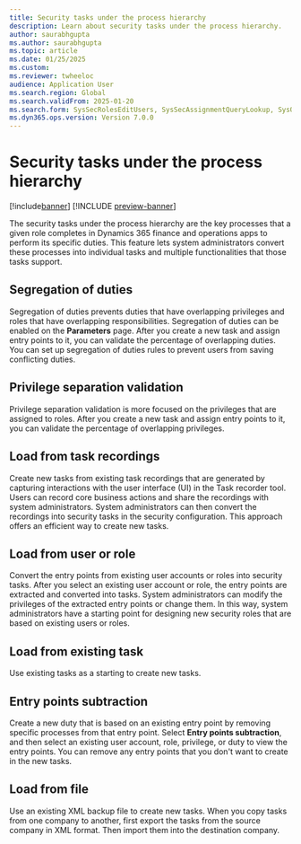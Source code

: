 ```yaml
---
title: Security tasks under the process hierarchy
description: Learn about security tasks under the process hierarchy.
author: saurabhgupta
ms.author: saurabhgupta
ms.topic: article
ms.date: 01/25/2025
ms.custom: 
ms.reviewer: twheeloc
audience: Application User
ms.search.region: Global
ms.search.validFrom: 2025-01-20
ms.search.form: SysSecRolesEditUsers, SysSecAssignmentQueryLookup, SysQueryForm, SysSecRoleExcludeUsers
ms.dyn365.ops.version: Version 7.0.0
---
```


# Security tasks under the process hierarchy

[!include[banner](../../../finance/includes/banner.md)]
[!INCLUDE [preview-banner](~/../shared-content/shared/preview-includes/preview-banner.md)]

The security tasks under the process hierarchy are the key processes that a given role completes in Dynamics 365 finance and operations apps to perform its specific duties. This feature lets system administrators convert these processes into individual tasks and multiple functionalities that those tasks support.

## Segregation of duties

Segregation of duties prevents duties that have overlapping privileges and roles that have overlapping responsibilities. Segregation of duties can be enabled on the **Parameters** page. After you create a new task and assign entry points to it, you can validate the percentage of overlapping duties. You can set up segregation of duties rules to prevent users from saving conflicting duties.

## Privilege separation validation

Privilege separation validation is more focused on the privileges that are assigned to roles. After you create a new task and assign entry points to it, you can validate the percentage of overlapping privileges.

## Load from task recordings

Create new tasks from existing task recordings that are generated by capturing interactions with the user interface (UI) in the Task recorder tool. Users can record core business actions and share the recordings with system administrators. System administrators can then convert the recordings into security tasks in the security configuration. This approach offers an efficient way to create new tasks.

## Load from user or role

Convert the entry points from existing user accounts or roles into security tasks. After you select an existing user account or role, the entry points are extracted and converted into tasks. System administrators can modify the privileges of the extracted entry points or change them. In this way, system administrators have a starting point for designing new security roles that are based on existing users or roles.

## Load from existing task

Use existing tasks as a starting to create new tasks.

## Entry points subtraction

Create a new duty that is based on an existing entry point by removing specific processes from that entry point. Select **Entry points subtraction**, and then select an existing user account, role, privilege, or duty to view the entry points. You can remove any entry points that you don't want to create in the new tasks.

## Load from file

Use an existing XML backup file to create new tasks. When you copy tasks from one company to another, first export the tasks from the source company in XML format. Then import them into the destination company.
